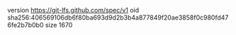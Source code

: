 version https://git-lfs.github.com/spec/v1
oid sha256:406569106db6f80ba693d9d2b3b4a877849f20ae3858f0c980fd476fe2b7b0b0
size 1670
